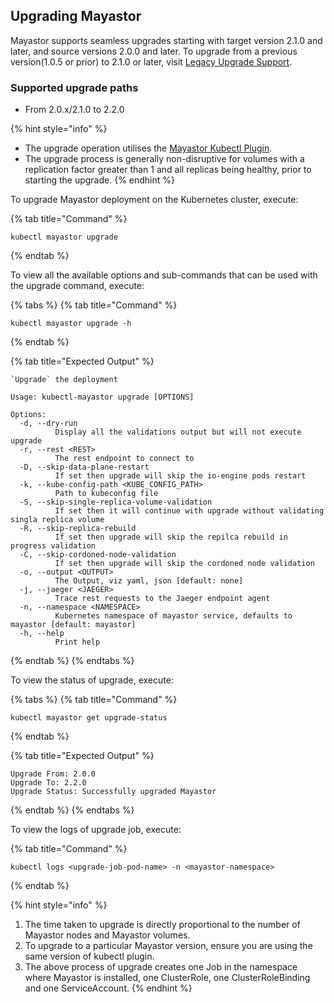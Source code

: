 ## Upgrading Mayastor

Mayastor supports seamless upgrades starting with target version 2.1.0 and later, and source versions 2.0.0 and later. To upgrade from a previous version(1.0.5 or prior) to 2.1.0 or later, visit [Legacy Upgrade Support](https://mayastor.gitbook.io/introduction/additional-information/upgrade/legacy-upgrade). 

### Supported upgrade paths

- From 2.0.x/2.1.0 to 2.2.0

{% hint style="info" %}
- The upgrade operation utilises the [Mayastor Kubectl Plugin](https://mayastor.gitbook.io/introduction/advanced-operations/kubectl-plugin).
- The upgrade process is generally non-disruptive for volumes with a replication factor greater than 1 and all replicas being healthy, prior to starting the upgrade.
{% endhint %}

To upgrade Mayastor deployment on the Kubernetes cluster, execute:

{% tab title="Command" %}
```text
kubectl mayastor upgrade
```
{% endtab %}

To view all the available  options and sub-commands that can be used with the upgrade command, execute:

{% tabs %}
{% tab title="Command" %}
```text
kubectl mayastor upgrade -h
```
{% endtab %}

{% tab title="Expected Output" %}
```text
`Upgrade` the deployment

Usage: kubectl-mayastor upgrade [OPTIONS]

Options:
  -d, --dry-run
          Display all the validations output but will not execute upgrade
  -r, --rest <REST>
          The rest endpoint to connect to
  -D, --skip-data-plane-restart
          If set then upgrade will skip the io-engine pods restart
  -k, --kube-config-path <KUBE_CONFIG_PATH>
          Path to kubeconfig file
  -S, --skip-single-replica-volume-validation
          If set then it will continue with upgrade without validating singla replica volume
  -R, --skip-replica-rebuild
          If set then upgrade will skip the repilca rebuild in progress validation
  -C, --skip-cordoned-node-validation
          If set then upgrade will skip the cordoned node validation
  -o, --output <OUTPUT>
          The Output, viz yaml, json [default: none]
  -j, --jaeger <JAEGER>
          Trace rest requests to the Jaeger endpoint agent
  -n, --namespace <NAMESPACE>
          Kubernetes namespace of mayastor service, defaults to mayastor [default: mayastor]
  -h, --help
          Print help
```
{% endtab %}
{% endtabs %}


To view the status of upgrade, execute:

{% tabs %}
{% tab title="Command" %}
```text
kubectl mayastor get upgrade-status
```
{% endtab %}

{% tab title="Expected Output" %}
```text
Upgrade From: 2.0.0
Upgrade To: 2.2.0
Upgrade Status: Successfully upgraded Mayastor
```
{% endtab %}
{% endtabs %}

To view the logs of upgrade job, execute:

{% tab title="Command" %}
```text
kubectl logs <upgrade-job-pod-name> -n <mayastor-namespace>
```
{% endtab %}


{% hint style="info" %}
1. The time taken to upgrade is directly proportional to the number of Mayastor nodes and Mayastor volumes.
2. To upgrade to a particular Mayastor version, ensure you are using the same version of kubectl plugin.
3. The above process of upgrade creates one Job in the namespace where Mayastor is installed, one ClusterRole, one ClusterRoleBinding and one ServiceAccount.
{% endhint %}

